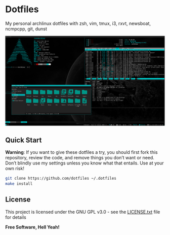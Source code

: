 Dotfiles
===

My personal archlinux dotfiles with zsh, vim, tmux, i3, rxvt, newsboat, ncmpcpp, git, dunst

[![screenshot](https://raw.githubusercontent.com/johackim/dotfiles/master/screenshot.png)](https://raw.githubusercontent.com/johackim/dotfiles/master/screenshot.png)

## Quick Start

**Warning**: If you want to give these dotfiles a try, you should first fork this repository, review the code, and remove things you don’t want or need. Don’t blindly use my settings unless you know what that entails. Use at your own risk!

```bash
git clone https://github.com/dotfiles ~/.dotfiles
make install
```

## License

This project is licensed under the GNU GPL v3.0 - see the [LICENSE.txt](LICENSE.txt) file for details

**Free Software, Hell Yeah!**
